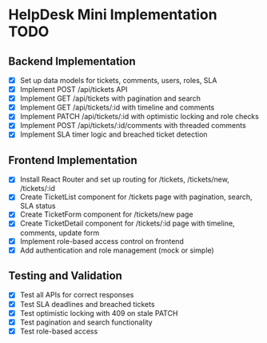 # HelpDesk Mini Implementation TODO

## Backend Implementation
- [x] Set up data models for tickets, comments, users, roles, SLA
- [x] Implement POST /api/tickets API
- [x] Implement GET /api/tickets with pagination and search
- [x] Implement GET /api/tickets/:id with timeline and comments
- [x] Implement PATCH /api/tickets/:id with optimistic locking and role checks
- [x] Implement POST /api/tickets/:id/comments with threaded comments
- [x] Implement SLA timer logic and breached ticket detection

## Frontend Implementation
- [x] Install React Router and set up routing for /tickets, /tickets/new, /tickets/:id
- [x] Create TicketList component for /tickets page with pagination, search, SLA status
- [x] Create TicketForm component for /tickets/new page
- [x] Create TicketDetail component for /tickets/:id page with timeline, comments, update form
- [x] Implement role-based access control on frontend
- [x] Add authentication and role management (mock or simple)

## Testing and Validation
- [x] Test all APIs for correct responses
- [x] Test SLA deadlines and breached tickets
- [x] Test optimistic locking with 409 on stale PATCH
- [x] Test pagination and search functionality
- [x] Test role-based access
